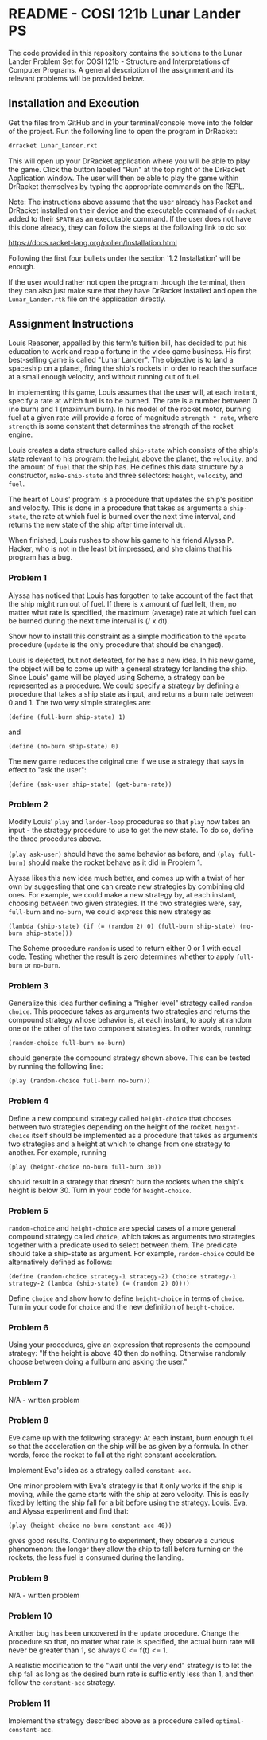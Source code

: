 # README - COSI 121b Lunar Lander PS

The code provided in this repository contains the solutions to the Lunar Lander Problem Set for COSI 121b - Structure and Interpretations of Computer Programs. A general description of the assignment and its relevant problems will be provided below. 

## Installation and Execution 

Get the files from GitHub and in your terminal/console move into the folder of the project. Run the following line to open the program in DrRacket: 

``` bash 
drracket Lunar_Lander.rkt 
```

This will open up your DrRacket application where you will be able to play the game. Click the button labeled "Run" at the top right of the DrRacket Application window. The user will then be able to play the game within DrRacket themselves by typing the appropriate commands on the REPL.

Note: The instructions above assume that the user already has Racket and DrRacket installed on their device and the executable command of ``` drracket ``` added to their ``` $PATH ``` as an executable command. If the user does not have this done already, they can follow the steps at the following link to do so: 

https://docs.racket-lang.org/pollen/Installation.html 

Following the first four bullets under the section '1.2 Installation' will be enough. 

If the user would rather not open the program through the terminal, then they can also just make sure that they have DrRacket installed and open the ``` Lunar_Lander.rtk ``` file on the application directly. 


## Assignment Instructions 

Louis Reasoner, appalled by this term's tuition bill, has decided to put his education to work and reap a fortune in the video game business. His first best-selling game is called "Lunar Lander". The objective is to land a spaceship on a planet, firing the ship's rockets in order to reach the surface at a small enough velocity, and without running out of fuel. 

In implementing this game, Louis assumes that the user will, at each instant, specify a rate at which fuel is to be burned. The rate is a number between 0 (no burn) and 1 (maximum burn). In his model of the rocket motor, burning fuel at a given rate will provide a force of magnitude ``` strength * rate ```, where ``` strength ``` is some constant that determines the strength of the rocket engine. 

Louis creates a data structure called ``` ship-state ``` which consists of the ship's state relevant to his program: the ``` height ``` above the planet, the ``` velocity ```, and the amount of ``` fuel ``` that the ship has. He defines this data structure by a constructor, ``` make-ship-state ``` and three selectors: ``` height ```, ``` velocity ```, and ``` fuel ```. 

The heart of Louis' program is a procedure that updates the ship's position and velocity. This is done in a procedure that takes as arguments a ``` ship-state ```, the rate at which fuel is burned over the next time interval, and returns the new state of the ship after time interval ``` dt ```. 

When finished, Louis rushes to show his game to his friend Alyssa P. Hacker, who is not in the least bit impressed, and she claims that his program has a bug. 

### Problem 1
Alyssa has noticed that Louis has forgotten to take account of the fact that the ship might run out of fuel. If there is x amount of fuel left, then, no matter what rate is specified, the maximum (average) rate at which fuel can be burned during the next time interval is (/ x dt). 

Show how to install this constraint as a simple modification to the ``` update ``` procedure (``` update ``` is the only procedure that should be changed).

Louis is dejected, but not defeated, for he has a new idea. In his new game, the object will be to come up with a general strategy for landing the ship. Since Louis' game will be played using Scheme, a strategy can be represented as a procedure. We could specify a strategy by defining a procedure that takes a ship state as input, and returns a burn rate between 0 and 1. The two very simple strategies are: 

``` (define (full-burn ship-state) 1) ``` 

and 

``` (define (no-burn ship-state) 0) ``` 

The new game reduces the original one if we use a strategy that says in effect to "ask the user": 

``` (define (ask-user ship-state) (get-burn-rate)) ``` 

### Problem 2 

Modify Louis' ``` play ``` and ``` lander-loop ``` procedures so that ``` play ``` now takes an input - the strategy procedure to use to get the new state. To do so, define the three procedures above. 

``` (play ask-user) ``` should have the same behavior as before, and ``` (play full-burn) ``` should make the rocket behave as it did in Problem 1. 

Alyssa likes this new idea much better, and comes up with a twist of her own by suggesting that one can create new strategies by combining old ones. For example, we could make a new strategy by, at each instant, choosing between two given strategies. If the two strategies were, say, ``` full-burn ``` and ``` no-burn ```, we could express this new strategy as 

``` (lambda (ship-state) (if (= (random 2) 0) (full-burn ship-state) (no-burn ship-state))) ``` 

The Scheme procedure ``` random ``` is used to return either 0 or 1 with equal code. Testing whether the result is zero determines whether to apply ``` full-burn ``` or ``` no-burn ```. 

### Problem 3 

Generalize this idea further defining a "higher level" strategy called ``` random-choice ```. This procedure takes as arguments two strategies and returns the compound strategy whose behavior is, at each instant, to apply at random one or the other of the two component strategies. In other words, running: 

``` (random-choice full-burn no-burn) ``` 

should generate the compound strategy shown above. This can be tested by running the following line: 

``` (play (random-choice full-burn no-burn)) ``` 

### Problem 4 

Define a new compound strategy called ``` height-choice ``` that chooses between two strategies depending on the height of the rocket. ``` height-choice ``` itself should be implemented as a procedure that takes as arguments two strategies and a height at which to change from one strategy to another. For example, running 

``` (play (height-choice no-burn full-burn 30)) ``` 

should result in a strategy that doesn't burn the rockets when the ship's height is below 30. Turn in your code for ``` height-choice ```.

### Problem 5 

``` random-choice ``` and ``` height-choice ``` are special cases of a more general compound strategy called ``` choice ```, which takes as arguments two strategies together with a predicate used to select between them. The predicate should take a ship-state as argument. For example, ``` random-choice ``` could be alternatively defined as follows: 

``` (define (random-choice strategy-1 strategy-2) (choice strategy-1 strategy-2 (lambda (ship-state) (= (random 2) 0)))) ```

Define ``` choice ``` and show how to define ``` height-choice ``` in terms of ``` choice ```. Turn in your code for ``` choice ``` and the new definition of ``` height-choice ```. 

### Problem 6 

Using your procedures, give an expression that represents the compound strategy: "If the height is above 40 then do nothing. Otherwise randomly choose between doing a fullburn and asking the user." 

### Problem 7 

N/A - written problem 

### Problem 8 

Eve came up with the following strategy: At each instant, burn enough fuel so that the acceleration on the ship will be as given by a formula. In other words, force the rocket to fall at the right constant acceleration. 

Implement Eva's idea as a strategy called ``` constant-acc ```. 

One minor problem with Eva's strategy is that it only works if the ship is moving, while the game starts with the ship at zero velocity. This is easily fixed by letting the ship fall for a bit before using the strategy. Louis, Eva, and Alyssa experiment and find that: 

``` (play (height-choice no-burn constant-acc 40)) ``` 

gives good results. Continuing to experiment, they observe a curious phenomenon: the longer they allow the ship to fall before turning on the rockets, the less fuel is consumed during the landing. 

### Problem 9 

N/A - written problem 

### Problem 10 

Another bug has been uncovered in the ``` update ``` procedure. Change the procedure so that, no matter what rate is specified, the actual burn rate will never be greater than 1, so always 0 <= f(t) <= 1. 

A realistic modification to the "wait until the very end" strategy is to let the ship fall as long as the desired burn rate is sufficiently less than 1, and then follow the ``` constant-acc ``` strategy. 

### Problem 11 

Implement the strategy described above as a procedure called ``` optimal-constant-acc ```. 

